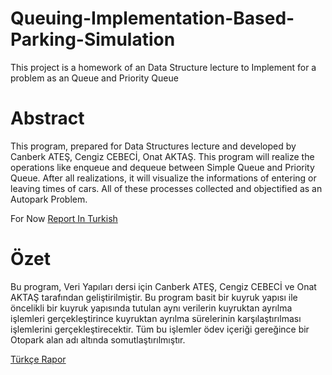 # Queuing-Implementation-Based-Parking-Simulation
This project is a homework of an Data Structure lecture to Implement for a problem as an Queue and Priority Queue 

# Abstract

This program, prepared for Data Structures lecture and developed by Canberk ATEŞ, Cengiz CEBECİ, Onat AKTAŞ.
This program will realize the operations like enqueue and dequeue between Simple Queue and Priority Queue.
After all realizations, it will visualize the informations of entering or leaving times of cars. All of
these processes collected and objectified as an Autopark Problem.

For Now 
<a href="https://drive.google.com/open?id=1qAjMcyKa_5yxBScSd1k90sBErbNqsuXu">Report In Turkish </a>

# Özet

Bu program, Veri Yapıları dersi için Canberk ATEŞ, Cengiz CEBECİ ve Onat AKTAŞ tarafından geliştirilmiştir.
Bu program basit bir kuyruk yapısı ile öncelikli bir kuyruk yapısında tutulan aynı verilerin kuyruktan ayrılma
işlemleri gerçekleştirince kuyruktan ayrılma sürelerinin karşılaştırılması işlemlerini gerçekleştirecektir. Tüm
bu işlemler ödev içeriği gereğince bir Otopark alan adı altında somutlaştırılmıştır.

<a href="https://drive.google.com/open?id=1qAjMcyKa_5yxBScSd1k90sBErbNqsuXu">Türkçe Rapor </a>
